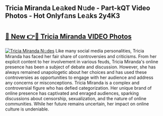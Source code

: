 ## Tricia Miranda Le𝚊ked N𝚞de - Part-kQT Video Photos - Hot Onlyf𝚊ns Le𝚊ks 2y4K3

# <h2><a href="http://ac3223.deff.icu/?id=Tricia+Miranda">🔗 New 👉🔴 Tricia Miranda VIDEO Photos</a></h2>

[![Tricia Miranda N𝚞des](https://i.imgur.com/rIISA9y.gif)](http://ac3223.deff.icu/?id=Tricia+Miranda)
Like many social media personalities, Tricia Miranda has faced her fair share of controversies and criticisms. From her explicit content to her involvement in various feuds, Tricia Miranda's online presence has been a subject of debate and discussion. However, she has always remained unapologetic about her choices and has used these controversies as opportunities to engage with her audience and address any concerns or misconceptions. Tricia Miranda is a complex and controversial figure who has defied categorization. Her unique brand of online presence has captivated and enraged audiences, sparking discussions about censorship, sexualization, and the nature of online communities. While her future remains uncertain, her impact on online culture is undeniable.
